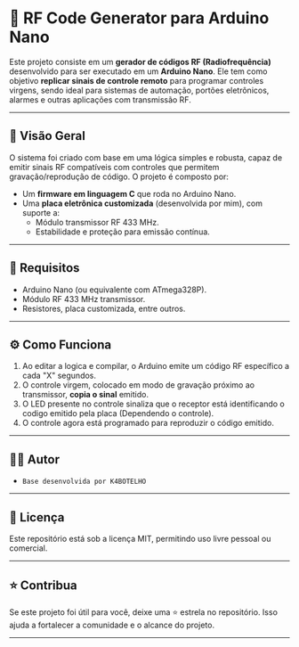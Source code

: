 # 📡 RF Code Generator para Arduino Nano

Este projeto consiste em um **gerador de códigos RF (Radiofrequência)** desenvolvido para ser executado em um **Arduino Nano**. Ele tem como objetivo **replicar sinais de controle remoto** para programar controles virgens, sendo ideal para sistemas de automação, portões eletrônicos, alarmes e outras aplicações com transmissão RF.

---

## 🚀 Visão Geral

O sistema foi criado com base em uma lógica simples e robusta, capaz de emitir sinais RF compatíveis com controles que permitem gravação/reprodução de código. O projeto é composto por:

- Um **firmware em linguagem C** que roda no Arduino Nano.
- Uma **placa eletrônica customizada** (desenvolvida por mim), com suporte a:
  - Módulo transmissor RF 433 MHz.
  - Estabilidade e proteção para emissão contínua.

---

## 🔧 Requisitos

- Arduino Nano (ou equivalente com ATmega328P).
- Módulo RF 433 MHz transmissor.
- Resistores, placa customizada, entre outros.

---

## ⚙️ Como Funciona

1. Ao editar a logica e compilar, o Arduino emite um código RF específico a cada "X" segundos.
2. O controle virgem, colocado em modo de gravação próximo ao transmissor, **copia o sinal** emitido.
3. O LED presente no controle sinaliza que o receptor está identificando o codigo emitido pela placa (Dependendo o controle).
4. O controle agora está programado para reproduzir o código emitido.

---

## 👨‍💻 Autor
- `Base desenvolvida por K4BOTELHO`

---

## 📜 Licença

Este repositório está sob a licença MIT, permitindo uso livre pessoal ou comercial.

---

## ⭐ Contribua

Se este projeto foi útil para você, deixe uma ⭐ estrela no repositório. Isso ajuda a fortalecer a comunidade e o alcance do projeto.

---

